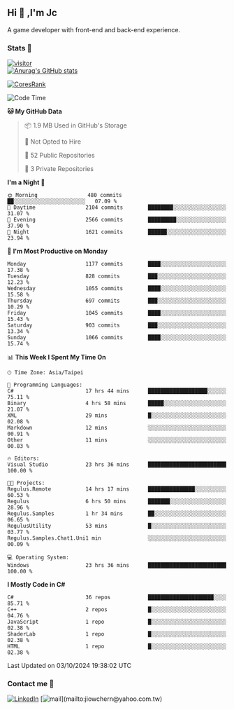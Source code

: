 ## Hi 👋 ,I'm Jc  

A game developer with front-end and back-end experience.  

### Stats  📝
[![visitor](https://visitor-badge.glitch.me/badge?page_id=jiowchern.jiowchern&style=flat-square&color=0088cc)](https://visitor-badge.glitch.me/badge?page_id=jiowchern.jiowchern&style=flat-square&color=0088cc)  
[![Anurag's GitHub stats](https://github-readme-stats.vercel.app/api?username=jiowchern&count_private=true&&show_icons=true)](https://github.com/anuraghazra/github-readme-stats)  
<!-- [![trophy](https://github-profile-trophy.vercel.app/?username=jiowchern)](https://github.com/ryo-ma/github-profile-trophy)   -->
[![CoresRank](https://cr-ss-service.azurewebsites.net/api/ScreenShot?widget=summary&username=jiowchern)](https://cr-ss-service.azurewebsites.net/api/ScreenShot?widget=summary&username=jiowchern)


<!--START_SECTION:waka-->
![Code Time](http://img.shields.io/badge/Code%20Time-1%2C204%20hrs%2027%20mins-blue)

**🐱 My GitHub Data** 

> 📦 1.9 MB Used in GitHub's Storage 
 > 
> 🚫 Not Opted to Hire
 > 
> 📜 52 Public Repositories 
 > 
> 🔑 3 Private Repositories 
 > 
**I'm a Night 🦉** 

```text
🌞 Morning                480 commits         ██░░░░░░░░░░░░░░░░░░░░░░░   07.09 % 
🌆 Daytime                2104 commits        ████████░░░░░░░░░░░░░░░░░   31.07 % 
🌃 Evening                2566 commits        █████████░░░░░░░░░░░░░░░░   37.90 % 
🌙 Night                  1621 commits        ██████░░░░░░░░░░░░░░░░░░░   23.94 % 
```
📅 **I'm Most Productive on Monday** 

```text
Monday                   1177 commits        ████░░░░░░░░░░░░░░░░░░░░░   17.38 % 
Tuesday                  828 commits         ███░░░░░░░░░░░░░░░░░░░░░░   12.23 % 
Wednesday                1055 commits        ████░░░░░░░░░░░░░░░░░░░░░   15.58 % 
Thursday                 697 commits         ███░░░░░░░░░░░░░░░░░░░░░░   10.29 % 
Friday                   1045 commits        ████░░░░░░░░░░░░░░░░░░░░░   15.43 % 
Saturday                 903 commits         ███░░░░░░░░░░░░░░░░░░░░░░   13.34 % 
Sunday                   1066 commits        ████░░░░░░░░░░░░░░░░░░░░░   15.74 % 
```


📊 **This Week I Spent My Time On** 

```text
🕑︎ Time Zone: Asia/Taipei

💬 Programming Languages: 
C#                       17 hrs 44 mins      ███████████████████░░░░░░   75.11 % 
Binary                   4 hrs 58 mins       █████░░░░░░░░░░░░░░░░░░░░   21.07 % 
XML                      29 mins             █░░░░░░░░░░░░░░░░░░░░░░░░   02.08 % 
Markdown                 12 mins             ░░░░░░░░░░░░░░░░░░░░░░░░░   00.91 % 
Other                    11 mins             ░░░░░░░░░░░░░░░░░░░░░░░░░   00.83 % 

🔥 Editors: 
Visual Studio            23 hrs 36 mins      █████████████████████████   100.00 % 

🐱‍💻 Projects: 
Regulus.Remote           14 hrs 17 mins      ███████████████░░░░░░░░░░   60.53 % 
Regulus                  6 hrs 50 mins       ███████░░░░░░░░░░░░░░░░░░   28.96 % 
Regulus.Samples          1 hr 34 mins        ██░░░░░░░░░░░░░░░░░░░░░░░   06.65 % 
RegulusUtility           53 mins             █░░░░░░░░░░░░░░░░░░░░░░░░   03.77 % 
Regulus.Samples.Chat1.Uni1 min               ░░░░░░░░░░░░░░░░░░░░░░░░░   00.09 % 

💻 Operating System: 
Windows                  23 hrs 36 mins      █████████████████████████   100.00 % 
```

**I Mostly Code in C#** 

```text
C#                       36 repos            █████████████████████░░░░   85.71 % 
C++                      2 repos             █░░░░░░░░░░░░░░░░░░░░░░░░   04.76 % 
JavaScript               1 repo              █░░░░░░░░░░░░░░░░░░░░░░░░   02.38 % 
ShaderLab                1 repo              █░░░░░░░░░░░░░░░░░░░░░░░░   02.38 % 
HTML                     1 repo              █░░░░░░░░░░░░░░░░░░░░░░░░   02.38 % 
```




 Last Updated on 03/10/2024 19:38:02 UTC
<!--END_SECTION:waka-->



### Contact me 💬
[![LinkedIn](https://img.shields.io/badge/-JiowchernChen-0077B5?style==flat-square&logo=LinkedIn&logoColor=white)](https://www.linkedin.com/in/jiowchern-chen-4aaa90b7/) [![mail](https://img.shields.io/badge/-jiowchern%40yahoo.com.tw-blueviolet?style=flat-square&logo=yahoo!)](mailto:jiowchern@yahoo.com.tw)    

<!-- [![Linkedin Badge](https://img.shields.io/badge/-LinkedIn-blue?style=flat-square&logo=Linkedin&logoColor=white&link=https://www.linkedin.com/in/jiowchern-chen-4aaa90b7/)](https://www.linkedin.com/in/jiowchern-chen-4aaa90b7/) -->


<!--
**jiowchern/jiowchern** is a ✨ _special_ ✨ repository because its `README.md` (this file) appears on your GitHub profile.

Here are some ideas to get you started:

- 🔭 I’m currently working on ...
- 🌱 I’m currently learning ...
- 👯 I’m looking to collaborate on ...
- 🤔 I’m looking for help with ...
- 💬 Ask me about ...
- 📫 How to reach me: ...
- 😄 Pronouns: ...
- ⚡ Fun fact: ...
-->
